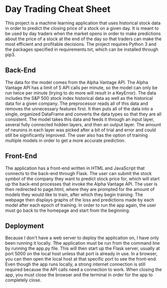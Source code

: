 # Day Trading Cheat Sheet

This project is a machine learning application that uses historical stock data in order to predict the closing price of a stock on a given day. It is meant to be used by day traders when the market opens in order to make predictions about the price of a stock at the end of the day so that traders can make the most efficient and profitable decisions. The project requires Python 3 and the packages specified in requirements.txt, which can be installed through pip3.

## Back-End

The data for the model comes from the Alpha Vantage API. The Alpha Vantage API has a limit of 5 API calls per minute, so the model can only be run twice per minute (trying to do more will result in a KeyError). The data includes the S&P 500 stock index historical data as well as the historical data for a given company. The preprocessor reads all of this data and removes the unnecessary features first. It then puts all of the data into a single, organized DataFrame and converts the data types so that they are all consistent. The model takes this data and feeds it through an input layer, several fully connected hidden layers, and then an output layer. The amount of neurons in each layer was picked after a bit of trial and error and could still be significantly improved. The user also has the option of training multiple models in order to get a more accurate prediction.

## Front-End

The application has a front-end written in HTML and JavaScript that connects to the back-end through Flask. The user can submit the stock symbol of the company they want to predict stock price for, which will start up the back-end processes that invoke the Alpha Vantage API. The user is then redirected to page.html, where they are prompted for the amount of models they would like to train, after which they begin training. The webpage then displays graphs of the loss and predictions made by each model after each epoch of training. In order to run the app again, the user must go back to the homepage and start from the beginning.


## Deployment

Because I don't have a web server to deploy the application on, I have only been running it locally. Tthe application must be run from the command line by running the app.py file. This will then start up the Flask server, usually at port 5000 on the local host unless that port is already in use. In a browser, you can then open the local host at that specific port to see the front-end. Even though the app runs locally, a strong internet connection is still required because the API calls need a connection to work. When closing the app, you must close the browser and the terminal in order for the app to completely close.
